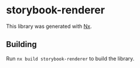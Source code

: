 # storybook-renderer

This library was generated with [Nx](https://nx.dev).

## Building

Run `nx build storybook-renderer` to build the library.

